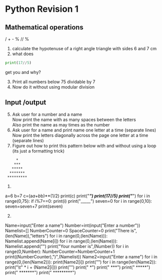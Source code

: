# Python Revision 1
## Mathematical operations  
/ + - % // %
1. calculate the hypotenuse of a right angle triangle with sides 6 and 7 cm
1. what does 
```python
print(17//5)
```
get you and why?  

3. Print all numbers below 75 dividable by 7
1. Now do it without using modular division

## Input /output
5. Ask user for a number and a name  
    Now print the name with as many spaces between the letters  
    Also print the name as may times as the number
5. Ask user for a name and print name one letter at a time (separate lines)  
	Now print the letters diagonally across the page one letter at a time (separate lines)
6. Figure out how to print this pattern below with and without using a loop (its just a formatting trick)  
```
     *
    ***
   *****
  *******
 *********
```

1)
a=6
b=7
c=(a*a+b*b)**(1/2)
print(c)
print("_____")
print(17//5)
print("_____")
for i in range(0,75):
	if i%7==0:
		print(i)
print("_____")
seven=0
for i in range(0,10):
	seven=seven+7
	print(seven)

2)
Name=input("Enter a name")
Number=int(input("Enter a number"))
Namelist=[]
NumberCounter=0
SpaceCounter=0
print("There is",(len(Name)),"letters")
for i in range(0,(len(Name))):
	Namelist.append(Name[i])
	for i in range(0,(len(Name))):
		Namelist.append("")
print("Your number is",(Number))
for i in range(0,Number):
	NumberCounter=NumberCounter+1
	print((NumberCounter),")",(Namelist))
Name2=input("Enter a name")
for i in range(0,(len(Name2))):
	print(Name2[i])
print("")
for i in range(len(Name2)):
	print("\t" * i + (Name2[i]))
print("")
print("     *")
print("    ***")
print("   *****")
print("  *******")
print(" *********")


